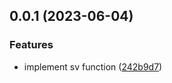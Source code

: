 

## 0.0.1 (2023-06-04)


### Features

* implement sv function ([242b9d7](https://github.com/oktaysenkan/style-variants/commit/242b9d7d483fb897e90b040f0d0b52f1f2eb2143))